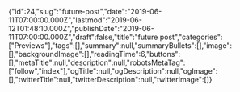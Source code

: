 {"id":24,"slug":"future-post","date":"2019-06-11T07:00:00.000Z","lastmod":"2019-06-12T01:48:10.000Z","publishDate":"2019-06-11T07:00:00.000Z","draft":false,"title":"future post","categories":["Previews"],"tags":[],"summary":null,"summaryBullets":[],"image":[],"backgroundImage":[],"readingTime":6,"buttons":[],"metaTitle":null,"description":null,"robotsMetaTag":["follow","index"],"ogTitle":null,"ogDescription":null,"ogImage":[],"twitterTitle":null,"twitterDescription":null,"twitterImage":[]}
